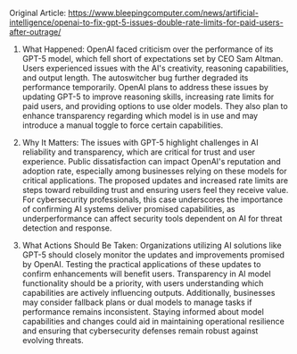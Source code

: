 Original Article: https://www.bleepingcomputer.com/news/artificial-intelligence/openai-to-fix-gpt-5-issues-double-rate-limits-for-paid-users-after-outrage/

1) What Happened:
OpenAI faced criticism over the performance of its GPT-5 model, which fell short of expectations set by CEO Sam Altman. Users experienced issues with the AI's creativity, reasoning capabilities, and output length. The autoswitcher bug further degraded its performance temporarily. OpenAI plans to address these issues by updating GPT-5 to improve reasoning skills, increasing rate limits for paid users, and providing options to use older models. They also plan to enhance transparency regarding which model is in use and may introduce a manual toggle to force certain capabilities.

2) Why It Matters:
The issues with GPT-5 highlight challenges in AI reliability and transparency, which are critical for trust and user experience. Public dissatisfaction can impact OpenAI's reputation and adoption rate, especially among businesses relying on these models for critical applications. The proposed updates and increased rate limits are steps toward rebuilding trust and ensuring users feel they receive value. For cybersecurity professionals, this case underscores the importance of confirming AI systems deliver promised capabilities, as underperformance can affect security tools dependent on AI for threat detection and response.

3) What Actions Should Be Taken:
Organizations utilizing AI solutions like GPT-5 should closely monitor the updates and improvements promised by OpenAI. Testing the practical applications of these updates to confirm enhancements will benefit users. Transparency in AI model functionality should be a priority, with users understanding which capabilities are actively influencing outputs. Additionally, businesses may consider fallback plans or dual models to manage tasks if performance remains inconsistent. Staying informed about model capabilities and changes could aid in maintaining operational resilience and ensuring that cybersecurity defenses remain robust against evolving threats.